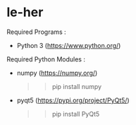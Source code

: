 # le-her

Required Programs :
- Python 3 (https://www.python.org/)

Required Python Modules :
- numpy (https://numpy.org/)
    >> pip install numpy
- pyqt5 (https://pypi.org/project/PyQt5/)
    >> pip install PyQt5